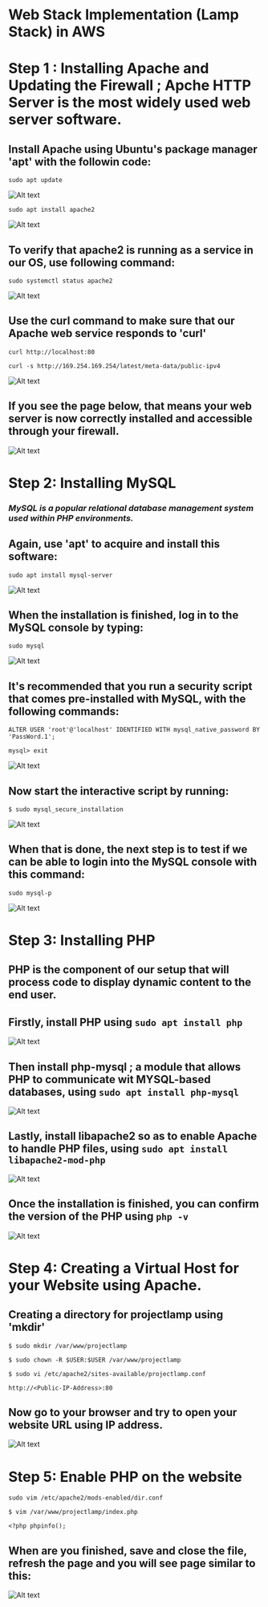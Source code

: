 # Web Stack Implementation (Lamp Stack) in AWS

# Step 1 : Installing Apache and Updating the Firewall ; Apche HTTP Server is the most widely used web server software.

## Install Apache using Ubuntu's package manager 'apt' with the followin code:
`sudo apt update` 

![Alt text](<images/sudo apt update.png>)

`sudo apt install apache2`

![Alt text](<images/sudo apt install apache2.png>)

## To verify that apache2 is running as a service in our OS, use following command:
`sudo systemctl status apache2`

![Alt text](<images/sudo status.png>)

## Use the curl command to make sure that our Apache web service responds to 'curl'
`curl http://localhost:80`

`curl -s http://169.254.169.254/latest/meta-data/public-ipv4`

![Alt text](<images/curl command.png>)

## If you see the page below, that means your web server is now correctly installed and accessible through your firewall.

![Alt text](<images/Apache2 default page.png>)


# Step 2: Installing MySQL
### *MySQL is a popular relational database management system used within PHP environments.*

## Again, use 'apt' to acquire and install this software:
`sudo apt install mysql-server`

![Alt text](<images/install mysql.png>)

## When the installation is finished, log in to the MySQL console by typing:
`sudo mysql`

![Alt text](<images/mysql console.png>)

## It's recommended that you run a security script that comes pre-installed with MySQL, with the following commands:
`ALTER USER 'root'@'localhost' IDENTIFIED WITH mysql_native_password BY 'PassWord.1';`

`mysql> exit`

![Alt text](<images/alter user and exit.png>)
## Now start the interactive script by running:
`$ sudo mysql_secure_installation`

![Alt text](<images/setting password.png>)

## When that is done, the next step is to test if we can be able to login into the MySQL console with this command:
`sudo mysql-p`

![Alt text](<images/login into mysql.png>)

# Step 3: Installing PHP
## PHP is the component of our setup that will process code to display dynamic content to the end user.

## Firstly, install PHP using `sudo apt install php`

![Alt text](<images/install php.png>)

## Then install php-mysql ; a module that allows PHP to communicate wit MYSQL-based databases, using `sudo apt install php-mysql`

![Alt text](<images/install php-mysql.png>)

## Lastly, install libapache2 so as to enable Apache to handle PHP files, using `sudo apt install libapache2-mod-php`

![Alt text](<images/install libapache2.png>)

## Once the installation is finished, you can confirm the version of the PHP using `php -v`

![Alt text](<images/php version.png>)

# Step 4: Creating a Virtual Host for your Website using Apache.

## Creating a directory for projectlamp using 'mkdir'
`$ sudo mkdir /var/www/projectlamp`

`$ sudo chown -R $USER:$USER /var/www/projectlamp`

`$ sudo vi /etc/apache2/sites-available/projectlamp.conf`

`http://<Public-IP-Address>:80`

## Now go to your browser and try to open your website URL using IP address.

![Alt text](<images/hello lamp.png>)

# Step 5: Enable PHP on the website

`sudo vim /etc/apache2/mods-enabled/dir.conf`

`$ vim /var/www/projectlamp/index.php`

`<?php phpinfo();`

## When are you finished, save and close the file, refresh the page and you will see  page similar to this:

![Alt text](<images/php landing page.png>)


